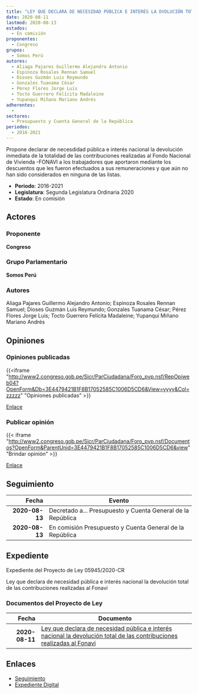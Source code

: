 ```yaml
---
title: "LEY QUE DECLARA DE NECESIDAD PÚBLICA E INTERÉS LA DVOLUCIÓN TOTAL DE LAS CONTRIBUCIONES REALIZADAS AL FONAVI"
date: 2020-08-11
lastmod: 2020-08-13
estados: 
  - En comisión
proponentes: 
  - Congreso
grupos: 
  - Somos Perú
autores: 
  - Aliaga Pajares Guillermo Alejandro Antonio
  - Espinoza Rosales Rennan Samuel
  - Dioses Guzmán Luis Reymundo
  - Gonzales Tuanama César
  - Pérez Flores Jorge Luis
  - Tocto Guerrero Felícita Madaleine
  - Yupanqui Miñano Mariano Andrés
adherentes: 
  - 
sectores: 
  - Presupuesto y Cuenta General de la República
periodos: 
  - 2016-2021
---
```


Propone declarar de necesdidad pública e interés nacional la devolución inmediata de la totalidad de las contribuciones realizadas al Fondo Nacional de Vivienda -FONAVI a los trabajadores que aportaron mediante los descuentos que les fueron efectuados a sus remuneraciones y que aún no han sido considerados en ninguna de las listas.

- **Periodo**: 2016-2021
- **Legislatura**: Segunda Legislatura Ordinaria 2020
- **Estado**: En comisión

## Actores

### Proponente

**Congreso**

### Grupo Parlamentario

**Somos Perú**

### Autores

Aliaga Pajares Guillermo Alejandro Antonio; Espinoza Rosales Rennan Samuel; Dioses Guzmán Luis Reymundo; Gonzales Tuanama César; Pérez Flores Jorge Luis; Tocto Guerrero Felícita Madaleine; Yupanqui Miñano Mariano Andrés


## Opiniones

### Opiniones publicadas

{{<iframe "http://www2.congreso.gob.pe/Sicr/ParCiudadana/Foro_pvp.nsf/RepOpiweb04?OpenForm&Db=3E4479421B1F8B17052585C1006D5CD6&View=yyyy&Col=zzzzz" "Opiniones publicadas" >}}

[Enlace](http://www2.congreso.gob.pe/Sicr/ParCiudadana/Foro_pvp.nsf/RepOpiweb04?OpenForm&Db=3E4479421B1F8B17052585C1006D5CD6&View=yyyy&Col=zzzzz)
### Publicar opinión

{{< iframe "http://www2.congreso.gob.pe/Sicr/ParCiudadana/Foro_pvp.nsf/Documentos?OpenForm&ParentUnid=3E4479421B1F8B17052585C1006D5CD6&view" "Brindar opinión" >}}

[Enlace](http://www2.congreso.gob.pe/Sicr/ParCiudadana/Foro_pvp.nsf/Documentos?OpenForm&ParentUnid=3E4479421B1F8B17052585C1006D5CD6&view)

## Seguimiento

| Fecha | Evento |
|------:|--------|
| **2020-08-13** | Decretado a... Presupuesto y Cuenta General de la República|
| **2020-08-13** | En comisión Presupuesto y Cuenta General de la República|


## Expediente

Expediente del Proyecto de Ley 05945/2020-CR

Ley que declara de necesidad pública e interés nacional la devolución total de las contribuciones realizadas al Fonavi


### Documentos del Proyecto de Ley

| Fecha | Documento |
|------:|--------|
| **2020-08-11** | [Ley que declara de necesidad pública e interés nacional la devolución total de las contribuciones realizadas al Fonavi](http://www.leyes.congreso.gob.pe/Documentos/2016_2021/Proyectos_de_Ley_y_de_Resoluciones_Legislativas/PL05945-20200811.pdf) |

## Enlaces 

- [Seguimiento](http://www2.congreso.gob.pe/Sicr/TraDocEstProc/CLProLey2016.nsf/f7fff46988ca05b1052578e100829cc7/8154a8466ee24953052585c20009c08b?OpenDocument)
- [Expediente Digital](http://www2.congreso.gob.pe/Sicr/TraDocEstProc/CLProLey2016.nsf/f7fff46988ca05b1052578e100829cc7/8154a8466ee24953052585c20009c08b?OpenDocument&Click=05257FB7005EB655.eb71d0cf91d8294e05256cdf006b5706/$Body/0.1C6C)
